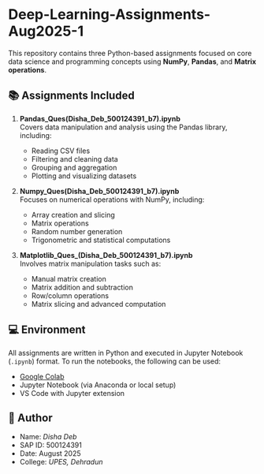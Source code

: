 # Deep-Learning-Assignments-Aug2025-1

This repository contains three Python-based assignments focused on core data science and programming concepts using **NumPy**, **Pandas**, and **Matrix operations**.

## 📚 Assignments Included

1. **Pandas_Ques(Disha_Deb_500124391_b7).ipynb**  
   Covers data manipulation and analysis using the Pandas library, including:
   - Reading CSV files
   - Filtering and cleaning data
   - Grouping and aggregation
   - Plotting and visualizing datasets

2. **Numpy_Ques(Disha_Deb_500124391_b7).ipynb**  
   Focuses on numerical operations with NumPy, including:
   - Array creation and slicing
   - Matrix operations
   - Random number generation
   - Trigonometric and statistical computations

3. **Matplotlib_Ques_(Disha_Deb_500124391_b7).ipynb**  
   Involves matrix manipulation tasks such as:
   - Manual matrix creation
   - Matrix addition and subtraction
   - Row/column operations
   - Matrix slicing and advanced computation

## 💻 Environment

All assignments are written in Python and executed in Jupyter Notebook (`.ipynb`) format. To run the notebooks, the following can be used:
- [Google Colab](https://colab.research.google.com/)
- Jupyter Notebook (via Anaconda or local setup)
- VS Code with Jupyter extension

## 📌 Author

- Name: *Disha  Deb*
- SAP ID: 500124391
- Date: August 2025
- College: *UPES, Dehradun*
